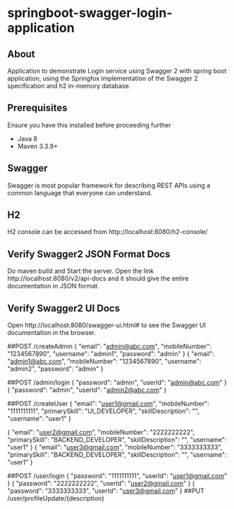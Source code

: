 # springboot-swagger-login-application

## About
Application to demonstrate Login service using Swagger 2 with spring boot application, using the Springfox implementation of the Swagger 2 specification and h2 in-memory database.

## Prerequisites
Ensure you have this installed before proceeding further
- Java 8
- Maven 3.3.9+

## Swagger
Swagger is most popular framework for describing REST APIs using a common language that everyone can understand.

## H2
H2 console can be accessed from http://localhost:8080/h2-console/

## Verify Swagger2 JSON Format Docs
Do maven build and Start the server. Open the link http://localhost:8080/v2/api-docs and it should give the entire documentation in JSON format.

## Verify Swagger2 UI Docs
Open http://localhost:8080/swagger-ui.html# to see the Swagger UI documentation in the browser.

##POST /createAdmin
{
  "email": "admin@abc.com",
  "mobileNumber": "1234567890",
  "username": "admin1",
  "password": "admin"
}
{
  "email": "admin1@abc.com",
  "mobileNumber": "1234567890",
  "username": "admin2",
  "password": "admin"
}

##POST /admin/login
{
  "password": "admin",
  "userId": "admin@abc.com"
}
{
  "password": "admin",
  "userId": "admin2@abc.com"
}

##POST /createUser
{
  "email": "user1@gmail.com",
  "mobileNumber": "1111111111",
  "primarySkill": "UI_DEVELOPER",
  "skillDescription": "",
  "username": "user1"
}

{
  "email": "user2@gmail.com",
  "mobileNumber": "2222222222",
  "primarySkill": "BACKEND_DEVELOPER",
  "skillDescription": "",
  "username": "user1"
}
{
  "email": "user3@gmail.com",
  "mobileNumber": "3333333333",
  "primarySkill": "BACKEND_DEVELOPER",
  "skillDescription": "",
  "username": "user1"
}

##POST /user/login
{
  "password": "1111111111",
  "userId": "user1@gmail.com"
}
{
  "password": "2222222222",
  "userId": "user2@gmail.com"
}
{
  "password": "3333333333",
  "userId": "user3@gmail.com"
}
##PUT /user/profileUpdate/{description}
